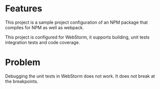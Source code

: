 # Features #

This project is a sample project configuration of an NPM package that compiles for NPM as well as webpack.

This project is configured for WebStorm, it supports building, unit tests integration tests and code coverage.

# Problem #
Debugging the unit tests in WebStorm does not work. It does not break at the breakpoints.